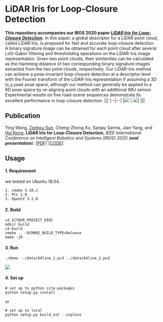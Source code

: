 # LiDAR Iris for Loop-Closure Detection

**This repository accompanies our IROS 2020 paper [_LiDAR Iris for Loop-Closure Detection_](./iros2020.pdf).** In this paper, a global descriptor for a LiDAR point cloud, called LiDAR Iris, is proposed for fast and accurate loop-closure detection. A binary signature image can be obtained for each point cloud after several LoG-Gabor filtering and thresholding operations on the LiDAR-Iris image representation. Given two point clouds, their similarities can be calculated as the Hamming distance of two corresponding binary signature images extracted from the two point clouds, respectively. Our LiDAR-Iris method can achieve a pose-invariant loop-closure detection at a descriptor level with the Fourier transform of the LiDAR-Iris representation if assuming a 3D (x,y,yaw) pose space, although our method can generally be applied to a 6D pose space by re-aligning point clouds with an additional IMU sensor. Experimental results on five road-scene sequences demonstrate its excellent performance in loop-closure detection.
|||
|--|--|
|![](./img/iris_1.png) | ![](./img/lidarIris.png)|
|||
## Publication

Ying Wang, [Zezhou Sun](https://github.com/SunZezhou), Cheng-Zhong Xu, Sanjay Sarma, Jian Yang, and [Hui Kong](https://sites.google.com/view/huikonglab/home), **LiDAR Iris for Loop-Closure Detection**, _IEEE International Conference on Intelligent Robotics and Systems (IROS) 2020 (**oral presentation**)_. [[PDF]](./iros2020.pdf) [[CODE]](https://github.com/BigMoWangying/LiDAR-Iris)


## Usage
#### 1. Requirement
we tested on Ubuntu 18.04.
```
1. cmake 3.10.2
2. PCL 1.8
3. OpenCV 3.2.0
```

#### 2. Build
```
cd ${YOUR_PROJECT_DIR}
mdkir build
cd build
cmake .. -DCMAKE_BUILD_TYPE=Release
make -j8
```

#### 3. Run
```
./demo ../data/64line_1.pcd ../data/64line_2.pcd
```
![](./img/out.png)


#### 4. Set up
```
# set up to python site-packages
python setup.py install
```
or
```
# set up to local
python setup.py build_ext --inplace
```